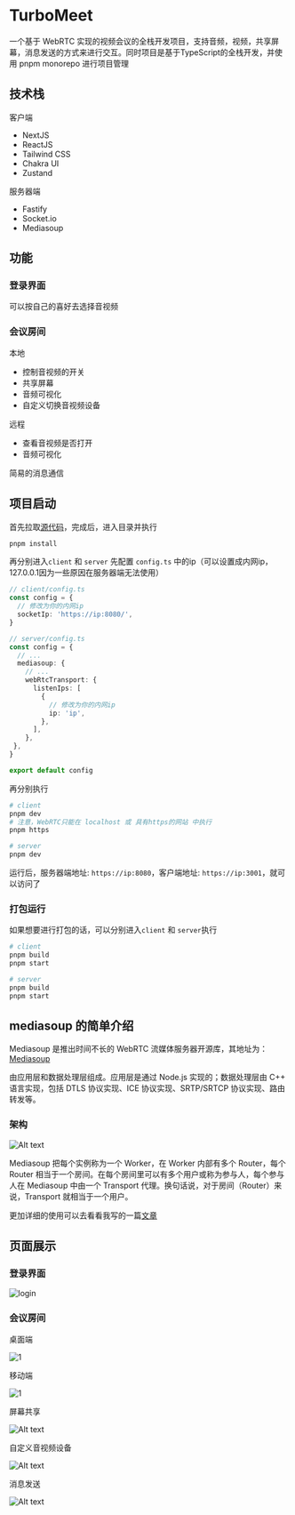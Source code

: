 # TurboMeet

一个基于 WebRTC 实现的视频会议的全栈开发项目，支持音频，视频，共享屏幕，消息发送的方式来进行交互。同时项目是基于TypeScript的全栈开发，并使用 pnpm monorepo 进行项目管理

## 技术栈

客户端

- NextJS
- ReactJS
- Tailwind CSS
- Chakra UI
- Zustand

服务器端

- Fastify
- Socket.io
- Mediasoup

## 功能

### 登录界面

可以按自己的喜好去选择音视频

### 会议房间

本地

- 控制音视频的开关
- 共享屏幕
- 音频可视化
- 自定义切换音视频设备

远程

- 查看音视频是否打开
- 音频可视化

简易的消息通信

## 项目启动

首先拉取[源代码](https://github.com/JinSooo/turbomeet)，完成后，进入目录并执行

```bash
pnpm install
``````

再分别进入`client` 和 `server` 先配置 `config.ts` 中的ip（可以设置成内网ip，127.0.0.1因为一些原因在服务器端无法使用）

```typescript
// client/config.ts
const config = {
  // 修改为你的内网ip
  socketIp: 'https://ip:8080/',
}
```

```typescript
// server/config.ts
const config = {
  // ...
  mediasoup: {
    // ...
    webRtcTransport: {
      listenIps: [
        {
          // 修改为你的内网ip
          ip: 'ip',
        },
      ],
    },
 },
}

export default config

```

再分别执行

```bash
# client
pnpm dev
# 注意，WebRTC只能在 localhost 或 具有https的网站 中执行
pnpm https

# server
pnpm dev
```

运行后，服务器端地址: `https://ip:8080`，客户端地址: `https://ip:3001`，就可以访问了

### 打包运行

如果想要进行打包的话，可以分别进入`client` 和 `server`执行

```bash
# client
pnpm build
pnpm start

# server
pnpm build
pnpm start
```

## mediasoup 的简单介绍

Mediasoup 是推出时间不长的 WebRTC 流媒体服务器开源库，其地址为：
[Mediasoup](https://github.com/versatica/mediasoup)

由应用层和数据处理层组成。应用层是通过 Node.js 实现的；数据处理层由 C++ 语言实现，包括 DTLS 协议实现、ICE 协议实现、SRTP/SRTCP 协议实现、路由转发等。

### 架构

![Alt text](./public/img/mediasoup.png)

Mediasoup 把每个实例称为一个 Worker，在 Worker 内部有多个 Router，每个 Router 相当于一个房间。在每个房间里可以有多个用户或称为参与人，每个参与人在 Mediasoup 中由一个 Transport 代理。换句话说，对于房间（Router）来说，Transport 就相当于一个用户。

更加详细的使用可以去看看我写的一篇[文章](https://jinso.top/article/streaming-mediasoup-use)

## 页面展示

### 登录界面

![login](./public/img/login.png "登录界面")

### 会议房间

桌面端

![1](./public/img/1.png "桌面端")

移动端

![1](./public/img/2.jpg "移动端")

屏幕共享

![Alt text](./public/img/3.png)

自定义音视频设备

![Alt text](./public/img/4.png)

消息发送

![Alt text](./public/img/5.png)
